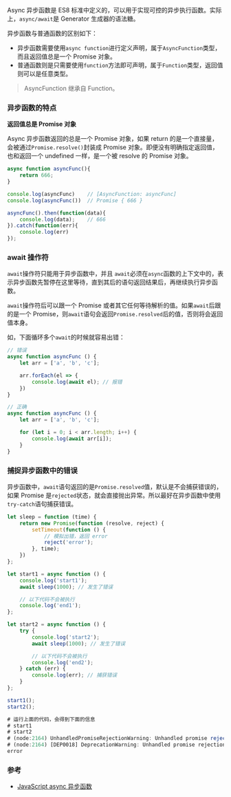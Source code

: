 Async 异步函数是 ES8 标准中定义的，可以用于实现可控的异步执行函数。实际上，`async/await`是 Generator 生成器的语法糖。

异步函数与普通函数的区别如下：

* 异步函数需要使用`async function`进行定义声明，属于`AsyncFunction`类型，而且返回值总是一个 Promise 对象。
* 普通函数则是只需要使用`function`方法即可声明，属于`Function`类型，返回值则可以是任意类型。

> AsyncFunction 继承自 Function。

### 异步函数的特点

**返回值总是 Promise 对象**

Async 异步函数返回的总是一个 Promise 对象，如果 return 的是一个直接量，会被通过`Promise.resolve()`封装成 Promise 对象。即便没有明确指定返回值，也和返回一个 undefined 一样，是一个被 resolve 的 Promise 对象。

```JavaScript
async function asyncFunc(){
    return 666;
}

console.log(asyncFunc)    // [AsyncFunction: asyncFunc]
console.log(asyncFunc())  // Promise { 666 }

asyncFunc().then(function(data){
    console.log(data);    // 666
}).catch(function(err){
    console.log(err)
});
```

### await 操作符

`await`操作符只能用于异步函数中，并且 `await`必须在`async`函数的上下文中的，表示异步函数先暂停在这里等待，直到其后的语句返回结果后，再继续执行异步函数。

`await`操作符后可以跟一个 Promise 或者其它任何等待解析的值。如果`await`后跟的是一个 Promise，则`await`语句会返回`Promise.resolved`后的值，否则将会返回值本身。

如，下面循环多个`await`的时候就容易出错：

```JavaScript
// 错误
async function asyncFunc () {
    let arr = ['a', 'b', 'c'];

    arr.forEach(el => {
        console.log(await el); // 报错
    })
}

// 正确
async function asyncFunc () {
    let arr = ['a', 'b', 'c'];

    for (let i = 0; i < arr.length; i++) {
        console.log(await arr[i]);
    }
}
```

### 捕捉异步函数中的错误

异步函数中，`await`语句返回的是`Promise.resolved`值，默认是不会捕获错误的，如果 Promise 是`rejected`状态，就会直接抛出异常。所以最好在异步函数中使用`try-catch`语句捕获错误。

```JavaScript
let sleep = function (time) {
    return new Promise(function (resolve, reject) {
        setTimeout(function () {
            // 模拟出错，返回 error
            reject('error');
        }, time);
    })
};

let start1 = async function () {
    console.log('start1');
    await sleep(1000); // 发生了错误

    // 以下代码不会被执行
    console.log('end1');
};

let start2 = async function () {
    try {
        console.log('start2');
        await sleep(1000); // 发生了错误

        // 以下代码不会被执行
        console.log('end2');
    } catch (err) {
        console.log(err); // 捕获错误
    }
};

start1();
start2();

# 运行上面的代码，会得到下面的信息
# start1
# start2
# (node:2164) UnhandledPromiseRejectionWarning: Unhandled promise rejection (rejection id: 1): error
# (node:2164) [DEP0018] DeprecationWarning: Unhandled promise rejections are deprecated. In the future, promise rejections that are not handled will terminate the Node.js process with a non-zero exit code.
error
```

### 参考

* [JavaScript async 异步函数](http://www.tuicool.com/articles/UbaIzij)


